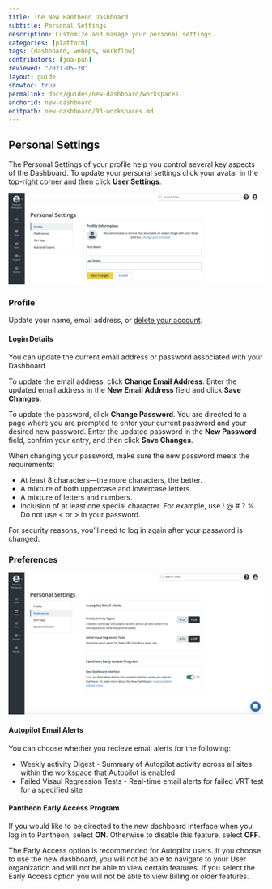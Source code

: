```yaml
---
title: The New Pantheon Dashboard
subtitle: Personal Settings
description: Customize and manage your personal settings.
categories: [platform]
tags: [dashboard, webops, workflow]
contributors: [joa-pan]
reviewed: "2021-05-20"
layout: guide
showtoc: true
permalink: docs/guides/new-dashboard/workspaces
anchorid: new-dashboard
editpath: new-dashboard/03-workspaces.md
---
```



## Personal Settings

The Personal Settings of your profile help you control several key aspects of the Dashboard. To update your personal settings click your avatar in the top-right corner and then click **User Settings**.

![A screenshot of a the Personal Settings page](../../../images/dashboard/new-dashboard/personal-settings-profile.png)

### Profile

Update your name, email address, or [delete your account](/delete-account).  

#### Login Details
You can update the current email address or password associated with your Dashboard. 

To update the email address, click **Change Email Address**. Enter the updated email address in the **New Email Address** field and click **Save Changes**.

To update the password, click **Change Password**. You are directed to a page where you are prompted to enter your current password and your desired new password. Enter the updated password in the **New Password** field, confrim your entry, and then click **Save Changes**.

When changing your password, make sure the new password meets the requirements:

* At least 8 characters—the more characters, the better.
* A mixture of both uppercase and lowercase letters.
* A mixture of letters and numbers.
* Inclusion of at least one special character. For example, use ! @ # ? %. Do not use < or > in your password.

For security reasons, you’ll need to log in again after your password is changed.

### Preferences

![A screenshot of a the Personal Settings Preferences page](../../../images/dashboard/new-dashboard/personal-settings-preferences.png)

#### Autopilot Email Alerts
You can choose whether you recieve email alerts for the following:
* Weekly activity Digest - Summary of Autopilot activity across all sites within the workspace that Autopilot is enabled
* Failed Visaul Regression Tests - Real-time email alerts for failed VRT test for a specified site  

#### Pantheon Early Access Program

If you would like to be directed to the new dashboard interface when you log in to Pantheon, select **ON**. Otherwise to disable this feature, select **OFF**. 

The Early Access option is recommended for Autopilot users. If you choose to use the new dashboard, you will not be able to navigate to your User organization and will not be able to view certain features. If you select the Early Access option you will not be able to view Billing or older features.



